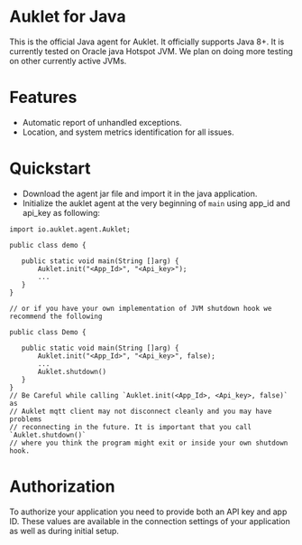 # Auklet for Java

This is the official Java agent for Auklet. It officially supports Java 8+.
It is currently tested on Oracle java Hotspot JVM. We plan on doing more 
testing on other currently active JVMs.


# Features 

* Automatic report of unhandled exceptions.
* Location, and system metrics identification for all issues.


# Quickstart

* Download the agent jar file and import it in the java application.
* Initialize the auklet agent at the very beginning of `main` using app_id and api_key as following:
```
import io.auklet.agent.Auklet;
   
public class demo {
   
   public static void main(String []arg) {
       Auklet.init("<App_Id>", "<Api_key>");
       ...
   }
}

// or if you have your own implementation of JVM shutdown hook we recommend the following 

public class Demo {
   
   public static void main(String []arg) {
       Auklet.init("<App_Id>", "<Api_key>", false);
       ...
       Auklet.shutdown()
   }
}
// Be Careful while calling `Auklet.init(<App_Id>, <Api_key>, false)` as 
// Auklet mqtt client may not disconnect cleanly and you may have problems 
// reconnecting in the future. It is important that you call `Auklet.shutdown()`
// where you think the program might exit or inside your own shutdown hook.
```
# Authorization

To authorize your application you need to provide both an API key and app ID. 
These values are available in the connection settings of your application as well as during initial setup.

